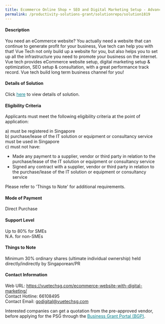 ```yaml
---
title: Ecommerce Online Shop + SEO and Digital Marketing Setup - Advanced Ecommerce + Digital Marketing (Basic)
permalink: /productivity-solutions-grant/solutionrepo/solution1819
---
```


#### Description

You need an eCommerce website? You actually need a website that can continue to generate profit for your business, Vue tech can help you with that!
Vue Tech not only build up a website for you, but also helps you to set up all the infrastructure you need to promote your business on the internet.
Vue tech provides eCommerce website setup, digital marketing setup & optimization, SEO setup & consultation, with a great performance track record.
Vue tech build long term business channel for you!

#### Details of Solution

Click <a href='https://govassist.gobusiness.gov.sg/images/psg/Desensitised_Vue_Tech_20200763_Annex_3_Part_1.pdf' style='color:#037e8a'>here</a> to view details of solution.

#### Eligibility Criteria

Applicants must meet the following eligibility criteria at the point of application:

a) must be registered in Singapore <br>
b) purchase/lease of the IT solution or equipment or consultancy service must be used in Singapore <br>
c) must not have:
- Made any payment to a supplier, vendor or third party in relation to the purchase/lease of the IT solution or equipment or consultancy service
- Signed any contract with a supplier, vendor or third party in relation to the purchase/lease of the IT solution or equipment or consultancy service

Please refer to 'Things to Note' for additional requirements.

#### Mode of Payment
Direct Purchase

#### Support Level
Up to 80% for SMEs <br>
N.A. for non-SMEs

#### Things to Note
Minimum 30% ordinary shares (ultimate individual ownership) held directly/indirectly by Singaporean/PR

#### Contact Information
Web URL: https://vuetechsg.com/ecommerce-website-with-digital-marketing/ <br>Contact Hotline: 66108495 <br>Contact Email: godigital@vuetechsg.com <br>

Interested companies can get a quotation from the pre-approved vendor, before applying for the PSG through the <a target='_blank' style='color:#037e8a' href='https://www.businessgrants.gov.sg/'>Business Grant Portal (BGP)</a>.
